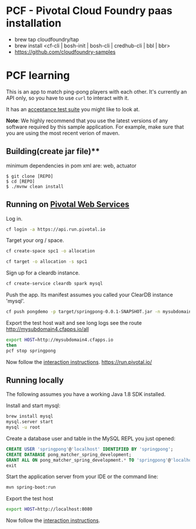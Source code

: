 # PCF - Pivotal Cloud Foundry paas installation
* brew tap cloudfoundry/tap
* brew install <cf-cli | bosh-init | bosh-cli | credhub-cli | bbl | bbr>
* https://github.com/cloudfoundry-samples

# PCF learning

This is an app to match ping-pong players with each other. It's currently an
API only, so you have to use `curl` to interact with it.

It has an [acceptance test suite][acceptance-test] you might like to look at.

**Note**: We highly recommend that you use the latest versions of any software required by this sample application. For example, make sure that you are using the most recent verion of maven.

## Building(create jar file)**

minimum dependencies in pom xml are: web, actuator
```
$ git clone [REPO]
$ cd [REPO]
$ ./mvnw clean install
``` 

## Running on [Pivotal Web Services][pws]

Log in.

```bash
cf login -a https://api.run.pivotal.io
```

Target your org / space.

```bash
cf create-space spc1 -o allocation

cf target -o allocation -s spc1
```

Sign up for a cleardb instance.

```bash
cf create-service cleardb spark mysql
```

Push the app. Its manifest assumes you called your ClearDB instance 'mysql'.

```bash
cf push pongdemo -p target/springpong-0.0.1-SNAPSHOT.jar -n mysubdomain4
```

Export the test host
wait and see long logs
see the route
http://mysubdomain4.cfapps.io/all
```bash
export HOST=http://mysubdomain4.cfapps.io
then
pcf stop springpong
```

Now follow the [interaction instructions][interaction].
https://run.pivotal.io/

## Running locally

The following assumes you have a working Java 1.8 SDK installed.

Install and start mysql:

```bash
brew install mysql
mysql.server start
mysql -u root
```

Create a database user and table in the MySQL REPL you just opened:

```sql
CREATE USER 'springpong'@'localhost' IDENTIFIED BY 'springpong';
CREATE DATABASE pong_matcher_spring_development;
GRANT ALL ON pong_matcher_spring_development.* TO 'springpong'@'localhost';
exit
```

Start the application server from your IDE or the command line:

```bash
mvn spring-boot:run
```

Export the test host

```bash
export HOST=http://localhost:8080
```

Now follow the [interaction instructions][interaction].

[acceptance-test]:https://github.com/cloudfoundry-samples/pong_matcher_acceptance
[pws]:https://run.pivotal.io
[interaction]:https://github.com/cloudfoundry-samples/pong_matcher_rails/blob/master/README.md#interaction-instructions


